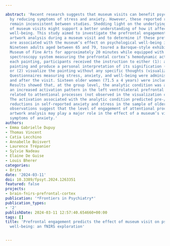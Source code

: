 ---
abstract: 'Recent research suggests that museum visits can benefit psychological well-being
  by reducing symptoms of stress and anxiety. However, these reported relaxing effects
  remain inconsistent between studies. Shedding light on the underlying cerebral mechanisms
  of museum visits might support a better understanding of how it affects psychological
  well-being. This study aimed to investigate the prefrontal engagement evoked by
  artwork analysis during a museum visit and to determine if these prefrontal substrates
  are associated with the museum’s effect on psychological well-being in older adults.
  Nineteen adults aged between 65 and 79, toured a Baroque-style exhibit at the Montreal
  Museum of Fine Arts for approximately 20 minutes while equipped with a near-infrared
  spectroscopy system measuring the prefrontal cortex’s hemodynamic activity. For
  each painting, participants received the instruction to either (1): analyze the
  painting and produce a personal interpretation of its signification (analytic condition)
  or (2) visualize the painting without any specific thoughts (visualization condition).
  Questionnaires measuring stress, anxiety, and well-being were administered before
  and after the visit. Sixteen older women (71.5 ± 4 years) were included in the analyses.
  Results showed that, at the group level, the analytic condition was associated with
  an increased activation pattern in the left ventrolateral prefrontal region, typically
  related to attentional processes (not observed in the visualization condition).
  The activation associated with the analytic condition predicted pre-/post-visit
  reductions in self-reported anxiety and stress in the sample of older women. These
  observations suggest that the level of engagement of attentional processes during
  artwork analysis may play a major role in the effect of a museum’s visit on self-reported
  symptoms of anxiety.'
authors:
- Emma Gabrielle Dupuy
- Thomas Vincent
- Catia Lecchino
- Annabelle Boisvert
- Laurence Trépanier
- Sylvie Nadeau
- Elaine De Guise
- Louis Bherer
categories:
- Brite
date: '2024-03-11'
doi: 10.3389/fpsyt.2024.1263351
featured: false
projects:
- brain-fnirs-prefrontal-cortex
publication: '*Frontiers in Psychiatry*'
publication_types:
- '2'
publishDate: 2024-03-11 12:57:40.654660+00:00
tags: []
title: 'Prefrontal engagement predicts the effect of museum visit on psychological
  well-being: an fNIRS exploration'

---

